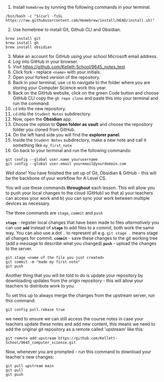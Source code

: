 

1. Install `homebrew` by running the following commands in your terminal.

``` shell
/bin/bash -c "$(curl -fsSL https://raw.githubusercontent.com/Homebrew/install/HEAD/install.sh)"
```

2. Use homebrew to install Git, Github CLI and Obsidian.

``` shell
brew install git
brew install gh
brew install obsidian
```

3. Make an account for GitHub using your school Microsoft email address.
4. Log into GitHub in your browser.
5. Visit https://github.com/Kellett-School/9645_notes_test
6. Click fork - replace `<name>` with your initials.
7. Open your forked version of the repository.
8. Back in your terminal, use `cd` to navigate to the folder where you are storing your Computer Science work this year.
9. Back on the GitHub website, click on the green Code button and choose GitHub CLI copy the `gh repo clone` and paste this into your terminal and run the command.
10. `cd` into the new repository.
11. `cd` into the `Student Notes` subdirectory.
12. Now, open the **Obsidian** app.
13. Choose the option to **Open folder as vault** and choose the repository folder you cloned from GitHub.
14. On the left hand side you will find the **explorer panel**.
15. Inside the `Student Notes` subdirectory, make a new note and call it something like `my_first_note`
16. Go back to your terminal and run the following commands:


``` shell
git config --global user.name yourusername
git config --global user.email youremail@yourdomain.com
```

*Well done*! You have finished the set up of Git, Obsidian & GitHub - this will be the backbone of your workflow for A Level CS.


You will use these commands **throughout** each lesson. This will allow you to push your local changes to the cloud (GitHub) so that a) your teachers can access your work and b) you can sync your work between multiple devices as necessary.

The three commands are `stage`, `commit` and `push`

**`stage`** - register local changes that have been made to files
*alternatively* you can use **`add`** instead of **`stage`** to add files to a commit, both work the same way. You can also use a dot `.` to represent all e.g. `git stage .` means stage all changes for commit.
**`commit`** - save these changes to the git working tree (add a message to describe what you changed)
**`push`** - upload the changes to the server.

``` shell
git stage <name of the file you just created>
git commit -m "made my first note"
git push
```

Another thing that you will be told to do is update your repository by downloading updates from the origin repository - this will allow your teachers to distribute work to you.

To set this up to always merge the changes from the upstream server, run this command:

``` shell
git config pull.rebase true
```

we need to ensure we can still access the course notes in case your teachers update these notes and add new content, this means we need to add the original git repository as a remote called 'upstream' like this:

``` shell
git remote add upstream https://github.com/Kellett-School/9645_computer_science.git
```

Now, whenever you are prompted - run this command to download your teacher's new changes:

``` shell
git pull upstream main 
git pull
git push
```

#### 

